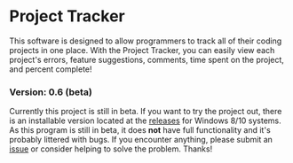 ﻿# Project Tracker
This software is designed to allow programmers to track all
of their coding projects in one place. With the Project Tracker, 
you can easily view each project's errors, feature suggestions, 
comments, time spent on the project, and percent complete!

### Version: 0.6 (beta)
Currently this project is still in beta. If you want to try
the project out, there is an installable version located
at the [releases](https://github.com/CyanCoding/Project-Tracker/releases) 
for Windows 8/10 systems.
As this program is still in beta, it does **not** have full 
functionality and it's probably littered with bugs. If you 
encounter anything, please submit an [issue](https://github.com/CyanCoding/Project-Tracker/issues) 
or consider helping to solve the problem. Thanks!
